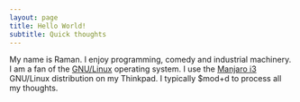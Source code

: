 ```yaml
---
layout: page
title: Hello World!
subtitle: Quick thoughts
---
```


My name is Raman. I enjoy programming, comedy and industrial
machinery. I am a fan of the
[GNU/Linux](https://www.gnu.org/gnu/linux-and-gnu.en.html) operating
system. I use the [Manjaro
i3](https://manjaro.org/download/community/i3/) GNU/Linux distribution
on my Thinkpad. I typically $mod+d to process all my thoughts.
